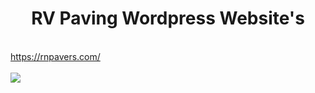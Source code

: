 <center><h1>RV Paving Wordpress Website's</h1></center>
<br />
<a href="https://rnpavers.com/" target="_blank"> https://rnpavers.com/ <br/></a> <br/>
<img src="./rnpavers.png" />